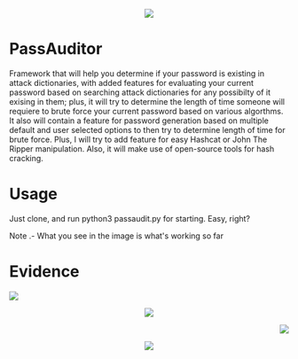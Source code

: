 <p align="center"><img src="https://i.ibb.co/BBJjb4f/menu.png" /></p>

# PassAuditor
Framework that will help you determine if your password is existing in attack dictionaries, with added features for evaluating your current password based on searching attack dictionaries for any possibilty of it exising in them; plus, it will try to determine the length of time someone will requiere to brute force your current password based on various algorthms. It also will contain a feature for password generation based on multiple default and user selected options to then try to determine length of time for brute force. Plus, I will try to add feature for easy Hashcat or John The Ripper manipulation. Also, it will make use of open-source tools for hash cracking.

# Usage
Just clone, and run python3 passaudit.py for starting. Easy, right?

Note .- What you see in the image is what's working so far

# Evidence

<p align="left"><img src="https://i.ibb.co/KqKWNhG/option0.png" /></p>
<p align="center"><img src="https://i.ibb.co/2SFKMGx/option1.png" /></p>
<p align="right"><img src="https://i.ibb.co/rxpTGGT/option2.png" /></p>
<p align="center"><img src="https://i.ibb.co/WFc17ys/option4.png" /></p>
